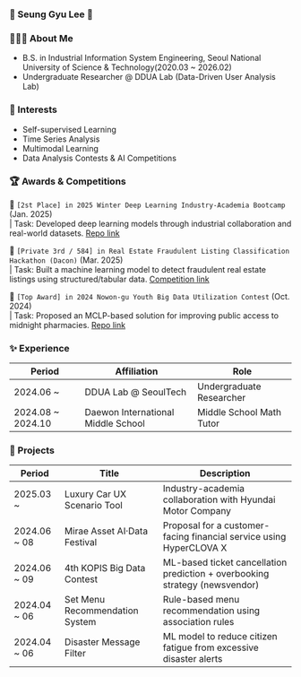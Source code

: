 ### 🙌 Seung Gyu Lee 🙌

### 💁🏻‍♂️ About Me

- B.S. in Industrial Information System Engineering, Seoul National University of Science & Technology(2020.03 ~ 2026.02)
- Undergraduate Researcher @ DDUA Lab (Data-Driven User Analysis Lab)  

### 🔎 Interests

- Self-supervised Learning  
- Time Series Analysis  
- Multimodal Learning  
- Data Analysis Contests & AI Competitions  

### 🏆 Awards & Competitions

🥈 `[2st Place] in 2025 Winter Deep Learning Industry-Academia Bootcamp` (Jan. 2025)  
| Task: Developed deep learning models through industrial collaboration and real-world datasets. [Repo link](https://github.com/SeungGGyu/2025-Winter-Deep-Learning-Industry-Academia-Bootcamp)

🥉 `[Private 3rd / 584] in Real Estate Fraudulent Listing Classification Hackathon (Dacon)` (Mar. 2025)  
| Task: Built a machine learning model to detect fraudulent real estate listings using structured/tabular data. [Competition link](https://dacon.io/competitions/open/236439/overview/description)

🥇 `[Top Award] in 2024 Nowon-gu Youth Big Data Utilization Contest` (Oct. 2024)  
| Task: Proposed an MCLP-based solution for improving public access to midnight pharmacies. [Repo link](https://github.com/SeungGGyu/Nowon-2024-Youth-Big-Data-Contest)


### ✨ Experience

| Period           | Affiliation                        | Role                         |
|------------------|-------------------------------------|------------------------------|
| 2024.06 ~        | DDUA Lab @ SeoulTech               | Undergraduate Researcher     |
| 2024.08 ~ 2024.10| Daewon International Middle School | Middle School Math Tutor     |




### 🚀 Projects

| Period       | Title                         | Description                                                                 |
|--------------|-------------------------------|------------------------------------------------------------------------------|
| 2025.03 ~    | Luxury Car UX Scenario Tool   | Industry-academia collaboration with Hyundai Motor Company                  |
| 2024.06 ~ 08 | Mirae Asset AI·Data Festival  | Proposal for a customer-facing financial service using HyperCLOVA X        |
| 2024.06 ~ 09 | 4th KOPIS Big Data Contest    | ML-based ticket cancellation prediction + overbooking strategy (newsvendor)|
| 2024.04 ~ 06 | Set Menu Recommendation System| Rule-based menu recommendation using association rules                      |
| 2024.04 ~ 06 | Disaster Message Filter       | ML model to reduce citizen fatigue from excessive disaster alerts           |



